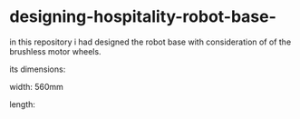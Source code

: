 # designing-hospitality-robot-base-

in this repository i had designed the robot base with consideration of of the brushless motor wheels.

its dimensions:

width: 560mm

length: 
